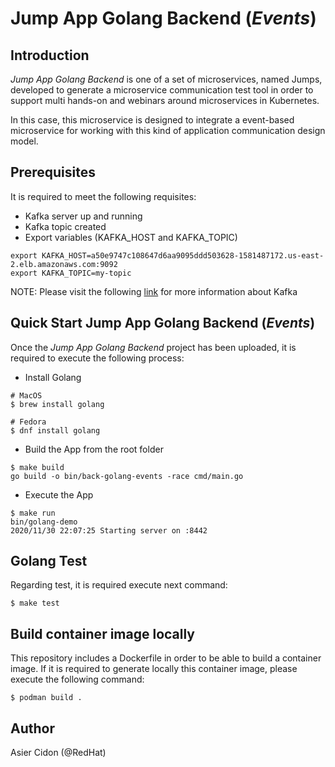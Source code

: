 # Jump App Golang Backend (*Events*)

## Introduction

_Jump App Golang Backend_ is one of a set of microservices, named Jumps, developed to generate a microservice communication test tool in order to support multi hands-on and webinars around microservices in Kubernetes. 

In this case, this microservice is designed to integrate a event-based microservice for working with this kind of application communication design model.

## Prerequisites

It is required to meet the following requisites:

- Kafka server up and running
- Kafka topic created 
- Export variables (KAFKA_HOST and KAFKA_TOPIC)

```$bash
export KAFKA_HOST=a50e9747c108647d6aa9095ddd503628-1581487172.us-east-2.elb.amazonaws.com:9092
export KAFKA_TOPIC=my-topic
```

NOTE: Please visit the following [link](./kafka) for more information about Kafka

## Quick Start Jump App Golang Backend (*Events*)

Once the _Jump App Golang Backend_ project has been uploaded, it is required to execute the following process:

- Install Golang

```$bash
# MacOS
$ brew install golang

# Fedora
$ dnf install golang
```

- Build the App from the root folder

```$bash
$ make build
go build -o bin/back-golang-events -race cmd/main.go
```

- Execute the App

```$bash
$ make run
bin/golang-demo
2020/11/30 22:07:25 Starting server on :8442
```

## Golang Test

Regarding test, it is required execute next command:

```$bash
$ make test
```

## Build container image locally

This repository includes a Dockerfile in order to be able to build a container image. If it is required to generate locally this container image, please execute the following command:
    
```$bash
$ podman build .
```

## Author

Asier Cidon (@RedHat)
